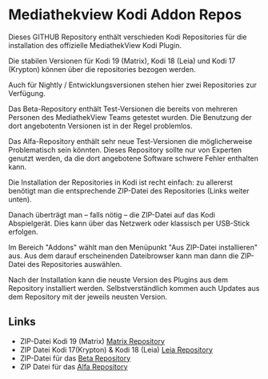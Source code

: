 Mediathekview Kodi Addon Repos
==============================

Dieses GITHUB Repository enthält verschieden Kodi Repositories für die installation des offizielle MediathekView Kodi Plugin.

Die stabilen Versionen für Kodi 19 (Matrix), Kodi 18 (Leia) und Kodi 17 (Krypton) können über die repositories bezogen werden. 

Auch für Nightly / Entwicklungsversionen stehen hier zwei Repositories zur Verfügung.

Das Beta-Repository enthält Test-Versionen die bereits von mehreren Personen des MediathekView Teams getestet wurden. Die Benutzung der dort angebotentn Versionen ist in der Regel problemlos.

Das Alfa-Repository enthält sehr neue Test-Versionen die möglicherweise Problematisch sein könnten. Dieses Repository sollte nur von Experten genutzt werden, da die dort angebotene Software schwere Fehler enthalten kann.

Die Installation der Repositories in Kodi ist recht einfach: zu allererst benötigt man die entsprechende ZIP-Datei des Repositories (Links weiter unten).

Danach überträgt man – falls nötig – die ZIP-Datei auf das Kodi Abspielgerät. Dies kann über das Netzwerk oder klassisch per USB-Stick erfolgen.

Im Bereich "Addons" wählt man den Menüpunkt "Aus ZIP-Datei installieren" aus. Aus dem darauf erscheinenden Dateibrowser kann man dann die ZIP-Datei des Repositories auswählen.

Nach der Installation kann die neuste Version des Plugins aus dem Repository installiert werden. Selbstverständlich kommen auch Updates aus dem Repository mit der jeweils neusten Version.

Links
-----

* ZIP-Datei Kodi 19 (Matrix) [Matrix Repository][1]
* ZIP Datei Kodi 17(Krypton) & Kodi 18 (Leia) [Leia Repository][2]
* ZIP-Datei für das [Beta Repository][3]
* ZIP Datei für das [Alfa Repository][4]

[1]: https://kodirepo.mediathekview.de/repo-matrix/repository.mediathekviewmatrix/repository.mediathekviewmatrix-1.0.zip
[2]: https://kodirepo.mediathekview.de/repo-leia/repository.mediathekviewleia/repository.mediathekviewleia-1.0.zip
[3]: https://kodirepo.mediathekview.de/repo-beta/repository.mediathekviewbeta/repository.mediathekviewbeta-1.0.zip
[4]: https://kodirepo.mediathekview.de/repo-alfa/repository.mediathekviewalfa/repository.mediathekviewalfa-1.0.zip

